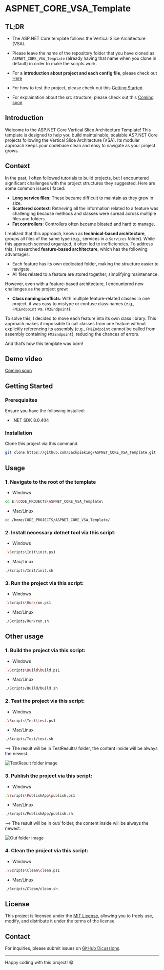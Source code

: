 # ASPNET_CORE_VSA_Template

## TL;DR

- The ASP.NET Core template follows the Vertical Slice Architecture (VSA).

- Please leave the name of the repository folder that you have cloned as `ASPNET_CORE_VSA_Template` (already having that name when you clone in default) in order to make the scripts work.

- For a **introduction about project and each config file**, please check out [Here](./Static/Docs/AGentleIntroduction.md)

- For how to test the project, please check out this [Getting Started](#getting-started)

- For explaination about the src structure, please check out this [Coming soon]()

## Introduction

Welcome to the ASP.NET Core Vertical Slice Architecture Template! This template is designed to help you build maintainable, scalable ASP.NET Core projects following the Vertical Slice Architecture (VSA). Its modular approach keeps your codebase clean and easy to navigate as your project grows.

## Context

In the past, I often followed tutorials to build projects, but I encountered significant challenges with the project structures they suggested. Here are some common issues I faced:

- **Long service files**: These became difficult to maintain as they grew in size.
- **Scattered context**: Retrieving all the information related to a feature was challenging because methods and classes were spread across multiple files and folders.
- **Fat controllers**: Controllers often became bloated and hard to manage.

I realized that this approach, known as **technical-based architecture**, groups all files of the same type (e.g., services in a `Services` folder). While this approach seemed organized, it often led to inefficiencies. To address this, I researched **feature-based architecture**, which has the following advantages:

- Each feature has its own dedicated folder, making the structure easier to navigate.
- All files related to a feature are stored together, simplifying maintenance.

However, even with a feature-based architecture, I encountered new challenges as the project grew:

- **Class naming conflicts**: With multiple feature-related classes in one project, it was easy to mistype or confuse class names (e.g., `FM1Endpoint` vs. `FM2Endpoint`).

To solve this, I decided to move each feature into its own class library. This approach makes it impossible to call classes from one feature without explicitly referencing its assembly (e.g., `FM1Endpoint` cannot be called from assembly containing `FM2Endpoint`), reducing the chances of errors.

And that’s how this template was born!

## Demo video

[Coming soon]()

## Getting Started

### Prerequisites

Ensure you have the following installed:

- .NET SDK 8.0.404

### Installation

Clone this project via this command:

```bash
git clone https://github.com/Jackpieking/ASPNET_CORE_VSA_Template.git
```

## Usage

### 1. Navigate to the root of the template

- Windows

```bash
cd E:\CODE_PROJECTS\ASPNET_CORE_VSA_Template\
```

- Mac/Linux

```bash
cd /home/CODE_PROJECTS/ASPNET_CORE_VSA_Template/
```

### 2. Install necessary dotnet tool via this script:

- Windows

```bash
.\Scripts\Init\init.ps1
```

- Mac/Linux

```bash
./Scripts/Init/init.sh
```

### 3. Run the project via this script:

- Windows

```bash
.\Scripts\Run\run.ps1
```

- Mac/Linux

```bash
./Scripts/Run/run.sh
```

## Other usage

### 1. Build the project via this script:

- Windows

```bash
.\Scripts\Build\build.ps1
```

- Mac/Linux

```bash
./Scripts/Build/build.sh
```

### 2. Test the project via this script:

- Windows

```bash
.\Scripts\Test\test.ps1
```

- Mac/Linux

```bash
./Scripts/Test/test.sh
```

--> The result will be in TestResults/ folder, the content inside will be always the newest.

![TestResult folder image](./Static/Images/TestResult.png)

### 3. Publish the project via this script:

- Windows

```bash
.\Scripts\PublishApp\publish.ps1
```

- Mac/Linux

```bash
./Scripts/PublishApp/publish.sh
```

--> The result will be in out/ folder, the content inside will be always the newest.

![Out folder image](./Static/Images/Out.png)

### 4. Clean the project via this script:

- Windows

```bash
.\Scripts\Clean\clean.ps1
```

- Mac/Linux

```bash
./Scripts/Clean/clean.sh
```

## License

This project is licensed under the [MIT License](https://github.com/Jackpieking/VerticleSliceArchitectureTemplate/blob/master/LICENSE), allowing you to freely use, modify, and distribute it under the terms of the license.

## Contact

For inquiries, please submit issues on [GitHub Dicussions](https://github.com/Jackpieking/ASPNET_CORE_VSA_Template/discussions).

---

Happy coding with this project! 😁
